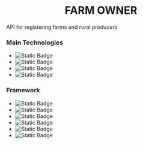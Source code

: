 <h1 align="center"> FARM OWNER</h1>

API for registering farms and rural producers

### Main Technologies

- ![Static Badge](https://img.shields.io/badge/node-blue)
- ![Static Badge](https://img.shields.io/badge/typescript-blue)
- ![Static Badge](https://img.shields.io/badge/express-blue)
- ![Static Badge](https://img.shields.io/badge/postgres-blue)

### Framework

- ![Static Badge](https://img.shields.io/badge/typeORM-grey)
- ![Static Badge](https://img.shields.io/badge/eslint-grey)
- ![Static Badge](https://img.shields.io/badge/express-grey)
- ![Static Badge](https://img.shields.io/badge/joi-grey)
- ![Static Badge](https://img.shields.io/badge/yarn-grey)
- ![Static Badge](https://img.shields.io/badge/npm-grey)
